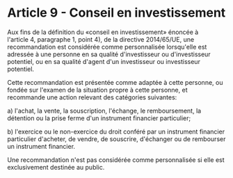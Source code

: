 # Article 9 - Conseil en investissement


Aux fins de la définition du «conseil en investissement» énoncée à l'article 4, paragraphe 1, point 4), de la directive 2014/65/UE, une recommandation est considérée comme personnalisée lorsqu'elle est adressée à une personne en sa qualité d'investisseur ou d'investisseur potentiel, ou en sa qualité d'agent d'un investisseur ou investisseur potentiel.

Cette recommandation est présentée comme adaptée à cette personne, ou fondée sur l'examen de la situation propre à cette personne, et recommande une action relevant des catégories suivantes:

a) l'achat, la vente, la souscription, l'échange, le remboursement, la détention ou la prise ferme d'un instrument financier particulier;

b) l'exercice ou le non-exercice du droit conféré par un instrument financier particulier d'acheter, de vendre, de souscrire, d'échanger ou de rembourser un instrument financier.

Une recommandation n'est pas considérée comme personnalisée si elle est exclusivement destinée au public.
